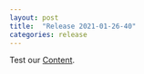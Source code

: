 ```yaml
---
layout: post
title:  "Release 2021-01-26-40"
categories: release
---
```

Test our [Content](https://github.com/Nowhere-Know-How/PipelinePrototype-Releases/releases/download/latest-master/Build_2021-01-26-40.zip).

